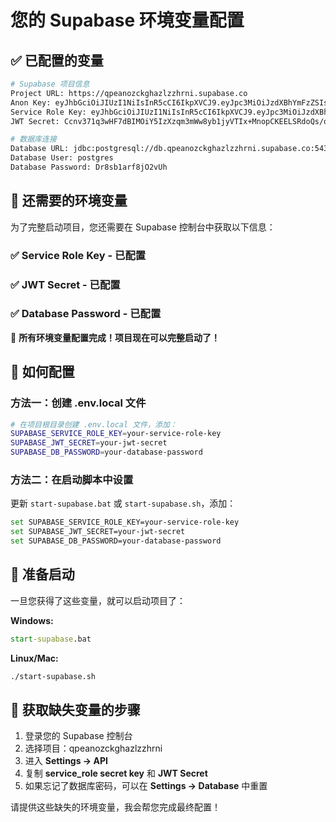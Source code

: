 # 您的 Supabase 环境变量配置

## ✅ 已配置的变量

```bash
# Supabase 项目信息
Project URL: https://qpeanozckghazlzzhrni.supabase.co
Anon Key: eyJhbGciOiJIUzI1NiIsInR5cCI6IkpXVCJ9.eyJpc3MiOiJzdXBhYmFzZSIsInJlZiI6InFwZWFub3pja2doYXpsenpocm5pIiwicm9sZSI6ImFub24iLCJpYXQiOjE3NTQyODU4NTAsImV4cCI6MjA2OTg2MTg1MH0.LaJALEd_KP6LLaKEjRo7zuwjCA6Bbt_2QpSWPmbyw1I
Service Role Key: eyJhbGciOiJIUzI1NiIsInR5cCI6IkpXVCJ9.eyJpc3MiOiJzdXBhYmFzZSIsInJlZiI6InFwZWFub3pja2doYXpsenpocm5pIiwicm9sZSI6InNlcnZpY2Vfcm9sZSIsImlhdCI6MTc1NDI4NTg1MCwiZXhwIjoyMDY5ODYxODUwfQ.wE2j1kNbMKkQgZSkzLR7z6WFft6v90VfWkSd5SBi2P8
JWT Secret: Ccnv371q3wHF7dBIMOiY5IzXzqm3mWw8yb1jyVTIx+MnopCKEELSRdoQs/oaO7KxkXrqBFvhuXR0v6nf/GsPKg==

# 数据库连接
Database URL: jdbc:postgresql://db.qpeanozckghazlzzhrni.supabase.co:5432/postgres
Database User: postgres
Database Password: Dr8sb1arf8jO2vUh
```

## 🔧 还需要的环境变量

为了完整启动项目，您还需要在 Supabase 控制台中获取以下信息：

### ✅ Service Role Key - 已配置
### ✅ JWT Secret - 已配置
### ✅ Database Password - 已配置

🎉 **所有环境变量配置完成！项目现在可以完整启动了！**

## 📝 如何配置

### 方法一：创建 .env.local 文件
```bash
# 在项目根目录创建 .env.local 文件，添加：
SUPABASE_SERVICE_ROLE_KEY=your-service-role-key
SUPABASE_JWT_SECRET=your-jwt-secret  
SUPABASE_DB_PASSWORD=your-database-password
```

### 方法二：在启动脚本中设置
更新 `start-supabase.bat` 或 `start-supabase.sh`，添加：
```bash
set SUPABASE_SERVICE_ROLE_KEY=your-service-role-key
set SUPABASE_JWT_SECRET=your-jwt-secret
set SUPABASE_DB_PASSWORD=your-database-password
```

## 🚀 准备启动

一旦您获得了这些变量，就可以启动项目了：

**Windows:**
```cmd
start-supabase.bat
```

**Linux/Mac:**
```bash
./start-supabase.sh
```

## 📍 获取缺失变量的步骤

1. 登录您的 Supabase 控制台
2. 选择项目：qpeanozckghazlzzhrni
3. 进入 **Settings → API**
4. 复制 **service_role secret key** 和 **JWT Secret**
5. 如果忘记了数据库密码，可以在 **Settings → Database** 中重置

请提供这些缺失的环境变量，我会帮您完成最终配置！